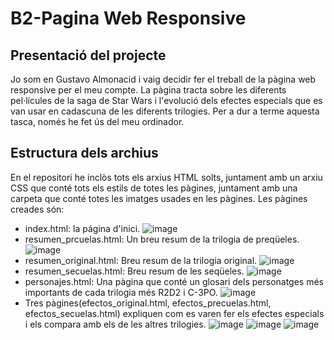 # B2-Pagina Web Responsive

## Presentació del projecte  
Jo som en Gustavo Almonacid i vaig decidir fer el treball de la pàgina web responsive per el meu compte. La pàgina tracta sobre les diferents pel·lícules de la saga de Star Wars i l'evolució dels efectes especials que es van usar en cadascuna de les diferents trilogies. Per a dur a terme aquesta tasca, només he fet ús del meu ordinador.

## Estructura dels archius  
En el repositori he inclòs tots els arxius HTML solts, juntament amb un arxiu CSS que conté tots els estils de totes les pàgines, juntament amb una carpeta que conté totes les imatges usades en les pàgines. Les pàgines creades són:
- index.html: la página d'inici.
  ![image](https://github.com/Gustavoalmonacid/B2--Pagina-Web-Responsive/assets/114769152/7670a4c0-f4c3-4364-a498-72a0ff30c7fd)
- resumen_prcuelas.html: Un breu resum de la trilogia de preqüeles.
![image](https://github.com/Gustavoalmonacid/B2--Pagina-Web-Responsive/assets/114769152/21c8449d-2b41-4227-8ab6-49a0ea1dcc68)
- resumen_original.html: Breu resum de la trilogia original.
![image](https://github.com/Gustavoalmonacid/B2--Pagina-Web-Responsive/assets/114769152/52ff8ed4-dfbd-4352-b2ec-181d54879676)
- resumen_secuelas.html: Breu resum de les seqüeles.
![image](https://github.com/Gustavoalmonacid/B2--Pagina-Web-Responsive/assets/114769152/c777cbb7-8444-4e57-b726-1658a15dcf39)
- personajes.html: Una pàgina que conté un glosari dels personatges més importants de cada trilogia més R2D2 i C-3PO.
![image](https://github.com/Gustavoalmonacid/B2--Pagina-Web-Responsive/assets/114769152/fb17e9a7-c4a7-4766-8313-2e02d11450ce)
- Tres pàgines(efectos_original.html, efectos_precuelas.html, efectos_secuelas.html) expliquen com es varen fer els efectes especials i els compara amb els de les altres trilogies.
![image](https://github.com/Gustavoalmonacid/B2--Pagina-Web-Responsive/assets/114769152/7e4d7800-db75-4776-883b-e42017730e14)
![image](https://github.com/Gustavoalmonacid/B2--Pagina-Web-Responsive/assets/114769152/9434bc0e-120c-4ee9-a6ec-f7440ed8de69)
![image](https://github.com/Gustavoalmonacid/B2--Pagina-Web-Responsive/assets/114769152/d571659b-bf89-4a15-8a19-a0d69540a931)
